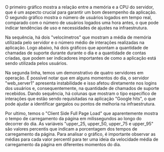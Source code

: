 O primeiro gráfico mostra a relação entre a memória e a CPU do servidor, que é um aspecto crucial para garantir um bom desempenho da aplicação. O segundo gráfico mostra o número de usuários logados em tempo real, comparado com o número de usuários logados uma hora antes, o que pode indicar tendências de uso e necessidades de ajustes na infraestrutura.

Na sequência, há dois "velocímetros" que mostram a média de memória utilizada pelo servidor e o número médio de interações realizadas na aplicação. Logo abaixo, há dois gráficos que apontam a quantidade de chamadas de suporte durante durante o dia e a quantidade de contas criadas, que podem ser indicadores importantes de como a aplicação está sendo utilizada pelos usuários.

Na segunda linha, temos um demonstrativo de quatro servidores em operação. É possível notar que em alguns momentos do dia, o servidor "web_server1" apresenta instabilidade e isso afetou diretamente nos logins dos usuários e, consequentemente, na quantidade de chamados de suporte recebidos. Dando sequência, há colunas que mostram o tipo específico de interações que estão sendo requisitadas na aplicação "Google hits", o que pode ajudar a identificar gargalos ou pontos de melhoria na infraestrutura.

Por ultimo, temos o "Client Side Full Page Load" que aparentemente mostra o tempo de carregamento da página em milissegundos ao longo do decorrer do dia. As variáveis "upper_25, upper_50, upper_75 e upper_95" são valores percentis que indicam a porcentagem dos tempos de carregamento da página. Para analisar o gráfico, é importante observar as médias para cada valor percentil para ter uma ideia da velocidade média de carregamento da página em diferentes momentos do dia. 